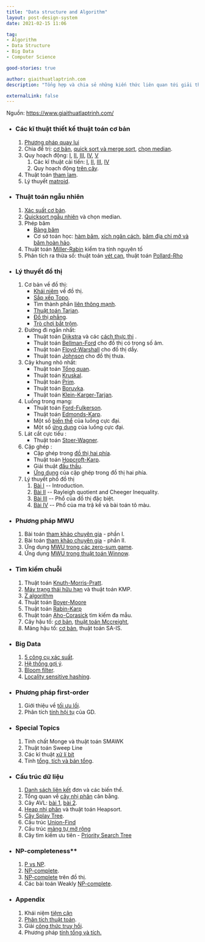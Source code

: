 ```yaml
---
title: "Data structure and Algorithm"
layout: post-design-system
date: 2021-02-15 11:06

tag:
- Algorithm
- Data Structure
- Big Data
- Computer Science

good-stories: true

author: giaithuatlaptrinh.com
description: "Tổng hợp và chia sẻ những kiến thức liên quan tới giải thuật nói chung và lý thuyết khoa học máy tính nói riêng."

externalLink: false
---
```


Nguồn: https://www.giaithuatlaptrinh.com/

- ### Các kĩ thuật thiết kế thuật toán cơ bản

    1. [Phương pháp quay lui](http://www.giaithuatlaptrinh.com/?p=58)
    2. Chia để trị: [cơ bản](http://www.giaithuatlaptrinh.com/?p=48), [quick sort và merge sort](http://www.giaithuatlaptrinh.com/?p=41), [chọn median](http://www.giaithuatlaptrinh.com/?p=35).
    3. Quy hoạch động: [I](http://www.giaithuatlaptrinh.com/?p=66), [II](http://www.giaithuatlaptrinh.com/?p=78), [III](http://www.giaithuatlaptrinh.com/?p=99), [IV](http://www.giaithuatlaptrinh.com/?p=112), [V](http://www.giaithuatlaptrinh.com/?p=130)
        1. Các kĩ thuật cải tiến: [I](http://www.giaithuatlaptrinh.com/?p=152), [II](http://www.giaithuatlaptrinh.com/?p=157), [III](http://www.giaithuatlaptrinh.com/?p=176), [IV](http://www.giaithuatlaptrinh.com/?p=186)
        2. Quy hoạch động [trên cây](http://www.giaithuatlaptrinh.com/?p=1968).
    4. Thuật toán [tham lam](http://www.giaithuatlaptrinh.com/?p=198).
    5. Lý thuyết [matroid](http://www.giaithuatlaptrinh.com/?p=201).

<div class="breaker"></div>

- ### Thuật toán ngẫu nhiên
    1. [Xác suất cơ bản](http://www.giaithuatlaptrinh.com/?p=204).
    2. [Quicksort ngẫu nhiên](http://www.giaithuatlaptrinh.com/?p=950) và chọn median.
    3. Phép băm
        - [Bảng băm](http://www.giaithuatlaptrinh.com/?p=967)
        - Cơ sở toán học: [hàm băm](http://www.giaithuatlaptrinh.com/?p=980), [xích ngăn cách](http://www.giaithuatlaptrinh.com/?p=983), [băm địa chỉ mở và băm hoàn hảo](http://www.giaithuatlaptrinh.com/?p=985).
    4. Thuật toán [Miller-Rabin](http://www.giaithuatlaptrinh.com/?p=278) kiểm tra tính nguyên tố
    5. Phân tích ra thừa số: thuật toán [vét cạn](http://www.giaithuatlaptrinh.com/?p=341), thuật toán [Pollard-Rho](http://www.giaithuatlaptrinh.com/?p=393)

<div class="breaker"></div>

- ### Lý thuyết đồ thị
    1. Cơ bản về đồ thị:
        - [Khái niêm](http://www.giaithuatlaptrinh.com/?p=553) về đồ thị.
        - [Sắp xếp Topo](http://www.giaithuatlaptrinh.com/?p=590).
        - Tìm thành phần [liên thông mạnh](http://www.giaithuatlaptrinh.com/?p=1680).
        - [Thuật toán Tarjan](http://www.giaithuatlaptrinh.com/?p=2593).
        - [Đồ thị phẳng](http://www.giaithuatlaptrinh.com/?p=2701).
        - [Trò chơi bắt trộm](http://www.giaithuatlaptrinh.com/?p=2725).
    2. Đường đi ngắn nhất:
        - Thuật toán [Dijkstra](http://www.giaithuatlaptrinh.com/?p=764) và các [cách thực thi](http://www.giaithuatlaptrinh.com/?p=838) .
        - Thuật toán [Bellman-Ford](http://www.giaithuatlaptrinh.com/?p=789) cho đồ thị có trọng số âm.
        - Thuật toán [Floyd-Warshall](http://www.giaithuatlaptrinh.com/?p=814) cho đồ thị dầy.
        - Thuật toán [Johnson](http://www.giaithuatlaptrinh.com/?p=874) cho đồ thị thưa.
    3. Cây khung nhỏ nhất:
        - Thuật toán [Tổng quan](http://www.giaithuatlaptrinh.com/?p=1266).
        - Thuật toán [Kruskal](http://www.giaithuatlaptrinh.com/?p=1140).
        - Thuật toán [Prim](http://www.giaithuatlaptrinh.com/?p=1175).
        - Thuật toán [Boruvka](http://www.giaithuatlaptrinh.com/?p=1204).
        - Thuật toán [Klein-Karger-Tarjan](http://www.giaithuatlaptrinh.com/?p=1297).
    4. Luồng trong mạng:
        - Thuật toán [Ford-Fulkerson](http://www.giaithuatlaptrinh.com/?p=1483).
        - Thuật toán [Edmonds-Karp](http://www.giaithuatlaptrinh.com/?p=1539).
        - Một số [biến thể](http://www.giaithuatlaptrinh.com/?p=1569) của luồng cực đại.
        - Một số [ứng dụng](http://www.giaithuatlaptrinh.com/?p=1617) của luồng cực đại.
    5. Lát cắt cực tiểu :
        - Thuật toán [Stoer-Wagner](http://www.giaithuatlaptrinh.com/?p=1662).
    6. Cặp ghép :
        - Cặp ghép trong [đồ thị hai phía](http://www.giaithuatlaptrinh.com/?p=2169).
        - Thuật toán [Hopcroft-Karp](http://www.giaithuatlaptrinh.com/?p=2212).
        - Giải thuật [đấu thầu](http://www.giaithuatlaptrinh.com/?p=2658).
        - [Ứng dụng](http://www.giaithuatlaptrinh.com/?p=2324) của cặp ghép trong đồ thị hai phía.
    7. Lý thuyết phổ đồ thị
        1. [Bài I](http://www.giaithuatlaptrinh.com/?p=1358) -- Introduction.
        2. [Bài II](http://www.giaithuatlaptrinh.com/?p=1373) -- Rayleigh quotient and Cheeger Inequality.
        3. [Bài III](http://www.giaithuatlaptrinh.com/?p=1406) -- Phổ của đồ thị đặc biệt.
        4. [Bài IV](http://www.giaithuatlaptrinh.com/?p=1450) -- Phổ của ma trậ kề và bài toán tô màu.

<div class="breaker"></div>

- ### Phương pháp MWU
    1. Bài toán [tham khảo chuyên gia](http://www.giaithuatlaptrinh.com/?p=2476) - phần I.
    2. Bài toán [tham khảo chuyên gia](http://www.giaithuatlaptrinh.com/?p=2486) - phần II.
    3. Ứng dụng [MWU trong các zero-sum game](http://www.giaithuatlaptrinh.com/?p=2519).
    4. Ứng dụng [MWU trong thuật toán Winnow](http://www.giaithuatlaptrinh.com/?p=2559).

<div class="breaker"></div>

- ### Tìm kiếm chuỗi
    1. Thuật toán [Knuth-Morris-Pratt](http://www.giaithuatlaptrinh.com/?p=238).
    2. [Máy trạng thái hữu hạn](http://www.giaithuatlaptrinh.com/?p=687) và thuật toán KMP.
    3. [Z algorithm](http://www.giaithuatlaptrinh.com/?p=250)
    4. Thuật toán [Boyer-Moore](http://www.giaithuatlaptrinh.com/?p=245)
    5. Thuật toán [Rabin-Karp](http://www.giaithuatlaptrinh.com/?p=290)
    6. Thuật toán [Aho-Corasick](http://www.giaithuatlaptrinh.com/?p=703) tìm kiếm đa mẫu.
    7. Cây hậu tố: [cơ bản](http://www.giaithuatlaptrinh.com/?p=420), [thuật toán Mccreight](http://www.giaithuatlaptrinh.com/?p=451),
    8. Mảng hậu tố: [cơ bản](http://www.giaithuatlaptrinh.com/?p=488), thuật toán SA-IS.

<div class="breaker"></div>

- ### Big Data
    1. [5 công cụ xác suất](http://www.giaithuatlaptrinh.com/?p=2623).
    2. [Hệ thống gợi ý](http://www.giaithuatlaptrinh.com/?p=1320).
    3. [Bloom filter](http://www.giaithuatlaptrinh.com/?p=2681).
    4. [Locality sensitive hashing](http://www.giaithuatlaptrinh.com/?p=2776).

<div class="breaker"></div>

- ### Phương pháp first-order
    1. Giới thiệu về [tối ưu lồi](http://www.giaithuatlaptrinh.com/?p=2837).
    2. Phân tích [tính hội tụ](http://www.giaithuatlaptrinh.com/?p=2889) của GD.

<div class="breaker"></div>

- ### Special Topics
    1. Tính chất Monge và thuật toán SMAWK
    2. Thuật toán Sweep Line
    3. Các kĩ thuật [xử lí bít](http://www.giaithuatlaptrinh.com/?p=515)
    4. Tính [tổng, tích và bán tổng](http://www.giaithuatlaptrinh.com/?p=1117).

<div class="breaker"></div>

- ### Cấu trúc dữ liệu
    1. [Danh sách liên kết](http://www.giaithuatlaptrinh.com/?p=1326) đơn và các biến thể.
    2. Tổng quan về [cây nhị phân](http://www.giaithuatlaptrinh.com/?p=1954) cân bằng.
    3. Cây AVL: [bài 1](http://www.giaithuatlaptrinh.com/?p=2054), [bài 2](http://www.giaithuatlaptrinh.com/?p=2125).
    4. [Heap nhị phân](http://www.giaithuatlaptrinh.com/?p=736) và thuật toán Heapsort.
    5. [Cây Splay Tree](http://www.giaithuatlaptrinh.com/?p=613).
    6. Cấu trúc [Union-Find](http://www.giaithuatlaptrinh.com/?p=218)
    7. Cấu trúc [mảng tự mở rộng](http://www.giaithuatlaptrinh.com/?p=1883)
    8. Cây tìm kiếm ưu tiên - [Priority Search Tree](http://www.giaithuatlaptrinh.com/?p=643)

<div class="breaker"></div>

- ### NP-completeness**
    1. [P vs NP](http://www.giaithuatlaptrinh.com/?p=1719).
    2. [NP-complete](http://www.giaithuatlaptrinh.com/?p=1763).
    3. [NP-complete](http://www.giaithuatlaptrinh.com/?p=1791) trên đồ thị.
    4. Các bài toán Weakly [NP-complete](http://www.giaithuatlaptrinh.com/?p=1826).

<div class="breaker"></div>

- ### Appendix
    1. Khái niệm [tiệm cận](http://www.giaithuatlaptrinh.com/?p=27)
    2. [Phân tích thuật toán](http://www.giaithuatlaptrinh.com/?p=2272).
    3. Giải [công thức truy hồi](http://www.giaithuatlaptrinh.com/?p=22).
    4. Phương pháp [tính tổng và tích.](http://www.giaithuatlaptrinh.com/?p=927)